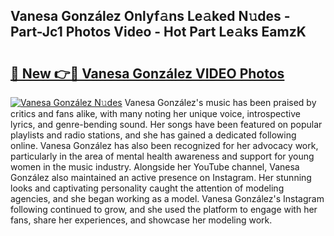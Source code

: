 ## Vanesa González Onlyf𝚊ns Le𝚊ked N𝚞des - Part-Jc1 Photos Video - Hot Part Le𝚊ks EamzK

# <h2><a href="http://ab63063.deff.icu/?id=Vanesa+Gonz%c3%a1lez">🔗 New 👉🔴 Vanesa González VIDEO Photos</a></h2>

[![Vanesa González N𝚞des](https://i.imgur.com/rIISA9y.gif)](http://ab63063.deff.icu/?id=Vanesa+Gonz%c3%a1lez)
Vanesa González's music has been praised by critics and fans alike, with many noting her unique voice, introspective lyrics, and genre-bending sound. Her songs have been featured on popular playlists and radio stations, and she has gained a dedicated following online. Vanesa González has also been recognized for her advocacy work, particularly in the area of mental health awareness and support for young women in the music industry. Alongside her YouTube channel, Vanesa González also maintained an active presence on Instagram. Her stunning looks and captivating personality caught the attention of modeling agencies, and she began working as a model. Vanesa González's Instagram following continued to grow, and she used the platform to engage with her fans, share her experiences, and showcase her modeling work.
